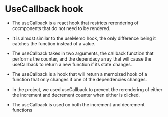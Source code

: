 # UseCallback hook
- The useCallback is a react hook that restricts rerendering of cocmponents that do not need to be rendered.
- It is almost similar to the useMemo hook, the only difference being it catches the function instead of a value.
- The useCallback takes in two arguments, the callback function that performs the counter, and the dependacy array that will cause the useCallback to return a new function if its state changes.
- The useCallback is a hook that will return a memoized hook of a function that only changes if one of the dependencies changes.

- In the project, we used useCallback to prevent the rerendering of either the increment and decrement counter when either is clicked.
- The useCallback is used on both the increment and decrement functions



